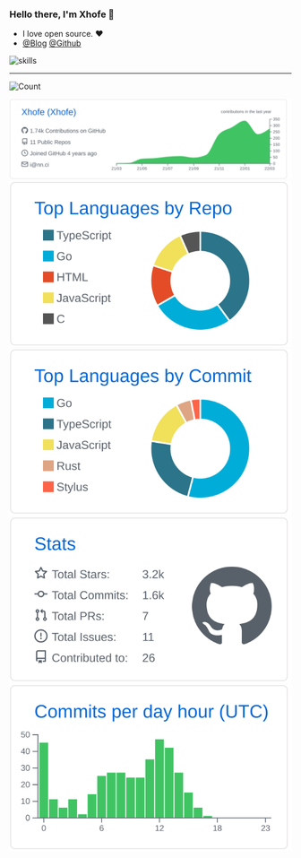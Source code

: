 ### Hello there, I'm Xhofe 👋
- I love open source. ❤️
- [@Blog](https://nn.ci) [@Github](https://github.com/Xhofe)

![skills](https://skillicons.dev/icons?i=go,rust,react,docker,cpp,html,css,ts,cloudflare,git,java,py,linux,md,mysql,stackoverflow,svelte,vscode,vue,workers,tailwind)

---

![Count](https://profile-counter.glitch.me/Xhofe/count.svg)

[![](https://raw.githubusercontent.com/Xhofe/Xhofe/main/profile-summary-card-output/github/0-profile-details.svg)](https://github.com/Xhofe)
[![](https://raw.githubusercontent.com/Xhofe/Xhofe/main/profile-summary-card-output/github/1-repos-per-language.svg)](https://github.com/Xhofe) [![](https://raw.githubusercontent.com/Xhofe/Xhofe/main/profile-summary-card-output/github/2-most-commit-language.svg)](https://github.com/Xhofe)
[![](https://raw.githubusercontent.com/Xhofe/Xhofe/main/profile-summary-card-output/github/3-stats.svg)](https://github.com/Xhofe) [![](https://raw.githubusercontent.com/Xhofe/Xhofe/main/profile-summary-card-output/github/4-productive-time.svg)](https://github.com/Xhofe)
